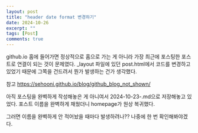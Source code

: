 ```yaml
---
layout: post
title: "header date format 변경하기"
date: 2024-10-26
excerpt: ""
tags: [Post]
comments: true
---
```


github.io 홈에 들어가면 정상적으로 홈으로 가는 게 아니라 가장 최근에 포스팅한 포스트로 연결이 되는 것이 문제였다.
_layout 파일에 있던 post.html에서 코드를 변경하고 있었기 때문에 그쪽을 건드려서 뭔가 발생하는 건가 생각했다.

참고
https://sehooni.github.io/blog/github_blog_not_shown/

아직 포스팅을 완벽하게 작성해놓은 게 아니여서 2024-10-23-.md으로 저장해놓고 있었다.
포스트 이름을 완벽하게 채웠더니 homepage가 원상 복귀했다.

그러면 이름을 완벽하게 안 적어놨을 때마다 발생하려나??
나중에 한 번 확인해봐야겠다.